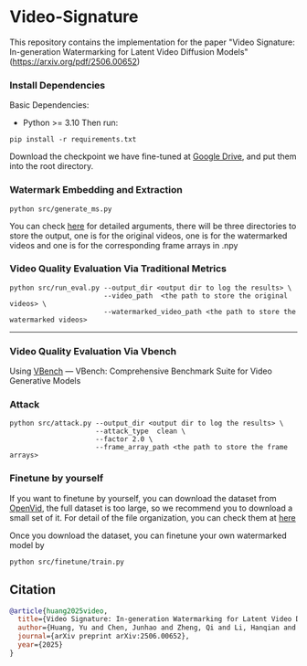 # Video-Signature
This repository contains the implementation for the paper "Video Signature: In-generation Watermarking for Latent Video Diffusion Models" (https://arxiv.org/pdf/2506.00652)

### Install Dependencies
Basic Dependencies:
* Python >= 3.10
Then run:
```shell
pip install -r requirements.txt
```
Download the checkpoint we have fine-tuned at [Google Drive](https://drive.google.com/file/d/1XFyzeX6T0iHgcxSN_DxvjLFy1EXZye-Q/view?usp=drive_link), and put them into the root directory.

### Watermark Embedding and Extraction
```shell
python src/generate_ms.py 
```
You can check [here](./yamls/generate_ms.yml) for detailed arguments, there will be three directories to store the output, one is for the original videos, one is for the watermarked videos and one is for the corresponding frame arrays in .npy

### Video Quality Evaluation Via Traditional Metrics
```shell
python src/run_eval.py --output_dir <output dir to log the results> \ 
                       --video_path  <the path to store the original videos> \
                       --watermarked_video_path <the path to store the watermarked videos>
```
---

### Video Quality Evaluation Via Vbench

Using [VBench](https://github.com/Vchitect/VBench) — VBench: Comprehensive Benchmark Suite for Video Generative Models

### Attack
```shell
python src/attack.py --output_dir <output dir to log the results> \ 
                     --attack_type  clean \
                     --factor 2.0 \
                     --frame_array_path <the path to store the frame arrays>
```

### Finetune by yourself
If you want to finetune by yourself, you can download the dataset from [OpenVid](https://github.com/NJU-PCALab/OpenVid-1M), the full dataset is too large, so we recommend you to download a small set of it. For detail of the file organization, you can check them at [here](./yamls/finetune.yml)

Once you download the dataset, you can finetune your own watermarked model by
```shell
python src/finetune/train.py
```

## Citation
```bibtex
@article{huang2025video,
  title={Video Signature: In-generation Watermarking for Latent Video Diffusion Models},
  author={Huang, Yu and Chen, Junhao and Zheng, Qi and Li, Hanqian and Liu, Shuliang and Hu, Xuming},
  journal={arXiv preprint arXiv:2506.00652},
  year={2025}
}
```